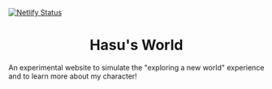 [![Netlify Status](https://api.netlify.com/api/v1/badges/8ffb07ef-15ef-42ad-ba8c-e92aa794f3ae/deploy-status)](https://app.netlify.com/sites/hasuworld/deploys)

<h1 align="center">
  Hasu's World
</h1>

An experimental website to simulate the "exploring a new world" experience and to learn more about my character!

